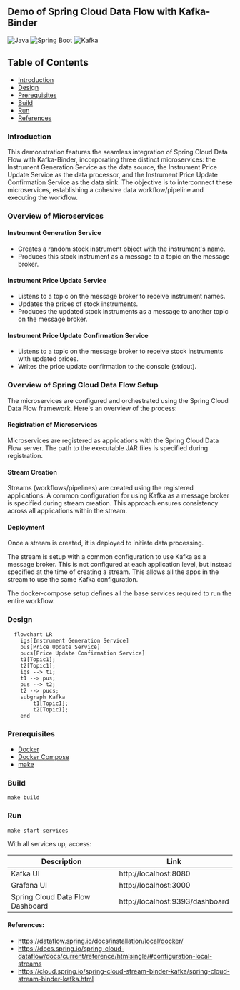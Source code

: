 ## Demo of Spring Cloud Data Flow with Kafka-Binder

![Java](https://img.shields.io/badge/Java-8-green.svg)
![Spring Boot](https://img.shields.io/badge/Spring_Boot-2-green.svg)
![Kafka](https://img.shields.io/badge/Confluent--Kafka-7.3.2%2B-red.svg)

## Table of Contents

- [Introduction](#introduction)
- [Design](#design)
- [Prerequisites](#prerequisites)
- [Build](#build)
- [Run](#run)
- [References](#references)

### Introduction

This demonstration features the seamless integration of Spring Cloud Data Flow with Kafka-Binder, incorporating three
distinct microservices: the Instrument Generation Service as the data source, the Instrument Price Update Service as the
data processor, and the Instrument Price Update Confirmation Service as the data sink. The objective is to interconnect
these microservices, establishing a cohesive data workflow/pipeline and executing the workflow.

### Overview of Microservices

#### Instrument Generation Service

- Creates a random stock instrument object with the instrument's name.
- Produces this stock instrument as a message to a topic on the message broker.

#### Instrument Price Update Service

- Listens to a topic on the message broker to receive instrument names.
- Updates the prices of stock instruments.
- Produces the updated stock instruments as a message to another topic on the message broker.

#### Instrument Price Update Confirmation Service

- Listens to a topic on the message broker to receive stock instruments with updated prices.
- Writes the price update confirmation to the console (stdout).

### Overview of Spring Cloud Data Flow Setup

The microservices are configured and orchestrated using the Spring Cloud Data Flow framework.
Here's an overview of the
process:

#### Registration of Microservices

Microservices are registered as applications with the Spring Cloud Data Flow server.
The path to the executable JAR files is specified during registration.

#### Stream Creation

Streams (workflows/pipelines) are created using the registered applications.
A common configuration for using Kafka as a message broker is specified during stream creation.
This approach ensures consistency across all applications within the stream.

#### Deployment

Once a stream is created, it is deployed to initiate data processing.

The stream is setup with a common configuration to use Kafka as a message broker. This is not configured at each
application level, but instead specified at the time of creating a stream. This allows all the apps in the stream to
use the same Kafka configuration.

The docker-compose setup defines all the base services required to run the entire workflow.

### Design

```mermaid
  flowchart LR
    igs[Instrument Generation Service]
    pus[Price Update Service]
    pucs[Price Update Confirmation Service]
    t1[Topic1];
    t2[Topic1];
    igs --> t1;
    t1 --> pus;
    pus --> t2;
    t2 --> pucs;
    subgraph Kafka
        t1[Topic1];
        t2[Topic1];
    end
```

### Prerequisites

- [Docker](https://www.docker.com/products/docker-desktop/)
- [Docker Compose](https://docs.docker.com/compose/)
- [make](https://formulae.brew.sh/formula/make)

### Build

```shell
make build
```

### Run

```shell
make start-services
```

With all services up, access:

| Description                      | Link                            |
|----------------------------------|---------------------------------|
| Kafka UI                         | http://localhost:8080           | 
| Grafana UI                       | http://localhost:3000           |                 
| Spring Cloud Data Flow Dashboard | http://localhost:9393/dashboard |                 

#### References:

- https://dataflow.spring.io/docs/installation/local/docker/
- https://docs.spring.io/spring-cloud-dataflow/docs/current/reference/htmlsingle/#configuration-local-streams
- https://cloud.spring.io/spring-cloud-stream-binder-kafka/spring-cloud-stream-binder-kafka.html
